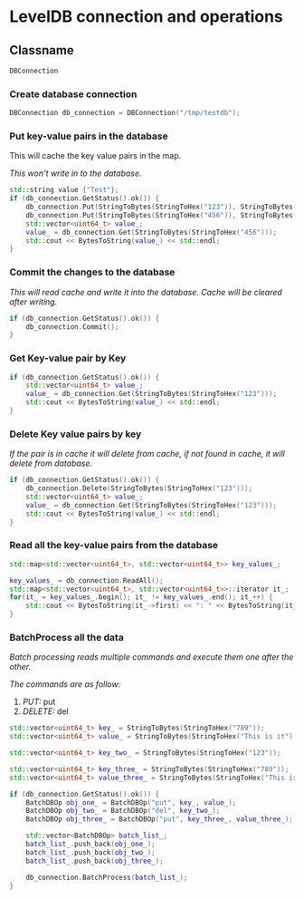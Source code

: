 # LevelDB connection and operations

## Classname

```c++
DBConnection
```

### Create database connection

```c++
DBConnection db_connection = DBConnection("/tmp/testdb");
```

### Put key-value pairs in the database

This will cache the key value pairs in the map.

*This won't write in to the database.*

```c++
std::string value {"Test"};
if (db_connection.GetStatus().ok()) {
    db_connection.Put(StringToBytes(StringToHex("123")), StringToBytes(StringToHex(value)));
    db_connection.Put(StringToBytes(StringToHex("456")), StringToBytes(StringToHex(value + "1")));
    std::vector<uint64_t> value_;
    value_ = db_connection.Get(StringToBytes(StringToHex("456")));
    std::cout << BytesToString(value_) << std::endl;
}
```

### Commit the changes to the database

*This will read cache and write it into the database. Cache will be cleared after writing.*

```c++
if (db_connection.GetStatus().ok()) {
    db_connection.Commit();
}
```

### Get Key-value pair by Key

```c++
if (db_connection.GetStatus().ok()) {
    std::vector<uint64_t> value_;
    value_ = db_connection.Get(StringToBytes(StringToHex("123")));
    std::cout << BytesToString(value_) << std::endl;
}
```

### Delete Key value pairs by key

*If the pair is in cache it will delete from cache, if not found in cache, it will delete from database.*

```c++
if (db_connection.GetStatus().ok()) {
    db_connection.Delete(StringToBytes(StringToHex("123")));
    std::vector<uint64_t> value_;
    value_ = db_connection.Get(StringToBytes(StringToHex("123")));
    std::cout << BytesToString(value_) << std::endl;
}
```

### Read all the key-value pairs from the database

```c++
std::map<std::vector<uint64_t>, std::vector<uint64_t>> key_values_;

key_values_ = db_connection.ReadAll();
std::map<std::vector<uint64_t>, std::vector<uint64_t>>::iterator it_;
for(it_ = key_values_.begin(); it_ != key_values_.end(); it_++) {
    std::cout << BytesToString(it_->first) << ": " << BytesToString(it_->second) << std::endl;
}
```

### BatchProcess all the data

*Batch processing reads multiple commands and execute them one after the other.*

*The commands are as follow:*

1. *PUT:* put
2. *DELETE:* del

```c++
std::vector<uint64_t> key_ = StringToBytes(StringToHex("789"));
std::vector<uint64_t> value_ = StringToBytes(StringToHex("This is it");

std::vector<uint64_t> key_two_ = StringToBytes(StringToHex("123"));

std::vector<uint64_t> key_three_ = StringToBytes(StringToHex("789"));
std::vector<uint64_t> value_three_ = StringToBytes(StringToHex("This is it");

if (db_connection.GetStatus().ok()) {
    BatchDBOp obj_one_ = BatchDBOp("put", key_, value_);
    BatchDBOp obj_two_ = BatchDBOp("del", key_two_);
    BatchDBOp obj_three_ = BatchDBOp("put", key_three_, value_three_);

    std::vector<BatchDBOp> batch_list_;
    batch_list_.push_back(obj_one_);
    batch_list_.push_back(obj_two_);
    batch_list_.push_back(obj_three_);

    db_connection.BatchProcess(batch_list_);
}
```
